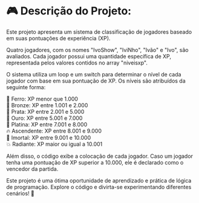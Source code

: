 <h1>🎮 Descrição do Projeto:</h1>
Este projeto apresenta um sistema de classificação de jogadores baseado em suas pontuações de experiência (XP). 

Quatro jogadores, com os nomes "IvoShow", "IviNho", "Ivão" e "Ivo", são avaliados. Cada jogador possui uma quantidade específica de XP, representada pelos valores contidos no array "niveisxp".

O sistema utiliza um loop e um switch para determinar o nível de cada jogador com base em sua pontuação de XP. Os níveis são atribuídos da seguinte forma:

🥉 Ferro: XP menor que 1.000<br>
🥈 Bronze: XP entre 1.001 e 2.000<br>
🥇 Prata: XP entre 2.001 e 5.000<br>
🏅 Ouro: XP entre 5.001 e 7.000<br>
💎 Platina: XP entre 7.001 e 8.000<br>
🔥 Ascendente: XP entre 8.001 e 9.000<br>
🌟 Imortal: XP entre 9.001 e 10.000<br>
💥 Radiante: XP maior ou igual a 10.001<br>

Além disso, o código exibe a colocação de cada jogador. Caso um jogador tenha uma pontuação de XP superior a 10.000, ele é declarado como o vencedor da partida.

Este projeto é uma ótima oportunidade de aprendizado e prática de lógica de programação. Explore o código e divirta-se experimentando diferentes cenários! 🚀